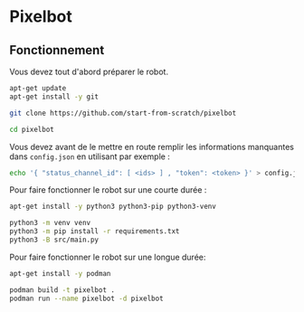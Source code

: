 # Pixelbot
## Fonctionnement
Vous devez tout d'abord préparer le robot.
```bash
apt-get update
apt-get install -y git

git clone https://github.com/start-from-scratch/pixelbot

cd pixelbot
```

Vous devez avant de le mettre en route remplir les informations manquantes dans `config.json` en utilisant par exemple :
```bash
echo '{ "status_channel_id": [ <ids> ] , "token": <token> }' > config.json
```

Pour faire fonctionner le robot sur une courte durée :
```bash
apt-get install -y python3 python3-pip python3-venv

python3 -m venv venv
python3 -m pip install -r requirements.txt
python3 -B src/main.py
```

Pour faire fonctionner le robot sur une longue durée:
```bash
apt-get install -y podman

podman build -t pixelbot .
podman run --name pixelbot -d pixelbot
```
